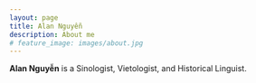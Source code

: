 ```yaml
---
layout: page
title: Alan Nguyễn
description: About me
# feature_image: images/about.jpg
---
```


**Alan Nguyễn** is a Sinologist, Vietologist, and Historical Linguist.
